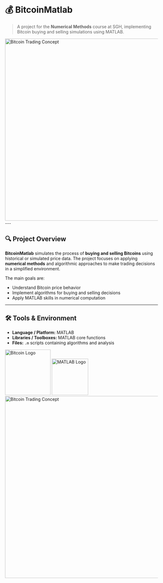 # 💰 BitcoinMatlab

> A project for the **Numerical Methods** course at SGH, implementing Bitcoin buying and selling simulations using MATLAB.

<img src="https://github.com/user-attachments/assets/e4f38b13-20a4-4d83-a893-e16053dd48a5" alt="Bitcoin Trading Concept" width="600"/>
---

## 🔍 Project Overview

**BitcoinMatlab** simulates the process of **buying and selling Bitcoins** using historical or simulated price data. The project focuses on applying **numerical methods** and algorithmic approaches to make trading decisions in a simplified environment.

The main goals are:  

- Understand Bitcoin price behavior  
- Implement algorithms for buying and selling decisions  
- Apply MATLAB skills in numerical computation  

---

## 🛠️ Tools & Environment

- **Language / Platform:** MATLAB  
- **Libraries / Toolboxes:** MATLAB core functions  
- **Files:** `.m` scripts containing algorithms and analysis  



<img src="https://github.com/user-attachments/assets/b632ae0c-1fb7-422f-a265-2dc57f24b4de" alt="Bitcoin Logo" width="150"/>

<img src="https://github.com/user-attachments/assets/f543f28c-d305-49b2-bdb4-594b4ff672cd" alt="MATLAB Logo" width="120"/>


<img src="https://github.com/user-attachments/assets/e4f38b13-20a4-4d83-a893-e16053dd48a5" alt="Bitcoin Trading Concept" width="600"/>
